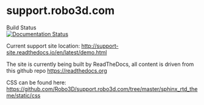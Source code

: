 # support.robo3d.com

Build Status</br>
[![Documentation Status](https://readthedocs.org/projects/support-site/badge/?version=latest)](http://support-site.readthedocs.io/en/latest/?badge=latest)
     

Current support site location: http://support-site.readthedocs.io/en/latest/demo.html

The site is currently being built by ReadTheDocs, all content is driven from this github repo
https://readthedocs.org

CSS can be found here: https://github.com/Robo3D/support.robo3d.com/tree/master/sphinx_rtd_theme/static/css


